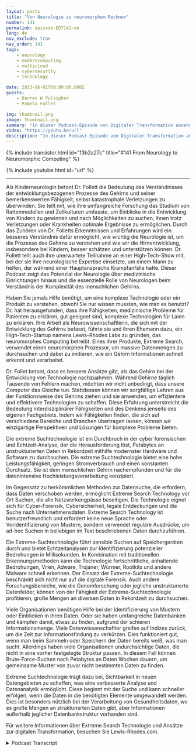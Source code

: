 ```yaml
---
layout: posts
title: "Von Neurologie zu neuromorphem Rechnen"
number: 141
permalink: episode-EDT141-de
lang: de
nav_exclude: true
nav_order: 141
tags:
    - neurology
    - moderncomputing
    - multicloud
    - cybersecurity
    - technology

date: 2023-06-01T00:00:00.000Z
guests:
    - Darren W Pulsipher
    - Pamela Follet

img: thumbnail.png
image: thumbnail.png
summary: "In dieser Podcast-Episode von Digitaler Transformation annehmen teilt Dr. Pamela Follett, eine Neurologin und Mitbegründerin von Lewis Rhodes Labs, ihren Hintergrund und ihre Expertise auf dem Gebiet der Neurologie, insbesondere in Bezug auf Forschung zum sich entwickelnden Gehirn im frühen Kindesalter."
video: "https://youtu.be/url"
description: "In dieser Podcast-Episode von Digitaler Transformation annehmen teilt Dr. Pamela Follett, eine Neurologin und Mitbegründerin von Lewis Rhodes Labs, ihren Hintergrund und ihre Expertise auf dem Gebiet der Neurologie, insbesondere in Bezug auf Forschung zum sich entwickelnden Gehirn im frühen Kindesalter."
---
```


<div>
{% include transistor.html id="f3b2a27c" title="#141 From Neurology to Neuromorphic Computing" %}

{% include youtube.html id="url" %}
</div>

---

Als Kinderneurologin betont Dr. Follett die Bedeutung des Verständnisses der entwicklungsbezogenen Prozesse des Gehirns und seiner bemerkenswerten Fähigkeit, selbst katastrophale Verletzungen zu überwinden. Sie teilt mit, wie ihre umfangreiche Forschung das Studium von Rattenmodellen und Zellkulturen umfasste, um Einblicke in die Entwicklung von Kindern zu gewinnen und nach Möglichkeiten zu suchen, ihnen trotz Verletzungen oder Krankheiten optimale Ergebnisse zu ermöglichen. Durch das Zuhören von Dr. Folletts Erkenntnissen und Erfahrungen wird ein besseres Verständnis dafür ermöglicht, wie wichtig die Neurologie ist, um die Prozesse des Gehirns zu verstehen und wie wir die Hirnentwicklung, insbesondere bei Kindern, besser schätzen und unterstützen können. Dr. Follett teilt auch ihre unerwartete Teilnahme an einer High-Tech-Show mit, bei der sie ihre neurologische Expertise einsetzte, um einem Mann zu helfen, der während einer Hauptansprache Krampfanfälle hatte. Dieser Podcast zeigt das Potenzial der Neurologie über medizinische Einrichtungen hinaus und die essenzielle Rolle von Neurologen beim Verständnis der Komplexität des menschlichen Gehirns.

Haben Sie jemals Hilfe benötigt, um eine komplexe Technologie oder ein Produkt zu verstehen, obwohl Sie nur wissen mussten, wie man es benutzt? Dr. hat herausgefunden, dass ihre Fähigkeiten, medizinische Probleme für Patienten zu erklären, gut geeignet sind, komplexe Technologien für Laien zu erklären. Ihre Arbeit als Neurowissenschaftlerin, die sich mit der Entwicklung des Gehirns befasst, führte sie und ihren Ehemann dazu, ein High-Tech-Startup namens Lewis-Rhodes Labs zu gründen, das neuromorphes Computing betreibt. Eines ihrer Produkte, Extreme Search, verwendet einen neuromorphen Prozessor, um massive Datenmengen zu durchsuchen und dabei zu imitieren, wie ein Gehirn Informationen schnell erkennt und verarbeitet.

Dr. Follet betont, dass es bessere Ansätze gibt, als das Gehirn bei der Entwicklung von Technologie nachzuahmen. Während Gehirne täglich Tausende von Fehlern machen, möchten wir nicht unbedingt, dass unsere Computer das Gleiche tun. Stattdessen können wir sorgfältige Lehren aus der Funktionsweise des Gehirns ziehen und sie anwenden, um effizientere und effektivere Technologien zu schaffen. Diese Erfahrung unterstreicht die Bedeutung interdisziplinärer Fähigkeiten und des Denkens jenseits des eigenen Fachgebiets. Indem wir Fähigkeiten finden, die sich auf verschiedene Bereiche und Branchen übertragen lassen, können wir einzigartige Perspektiven und Lösungen für komplexe Probleme bieten.

Die extreme Suchtechnologie ist ein Durchbruch in der cyber forensischen und Echtzeit-Analyse, der die Herausforderung löst, Petabytes an unstrukturierten Daten in Rekordzeit mithilfe modernster Hardware und Software zu durchsuchen. Die extreme Suchtechnologie bietet eine hohe Leistungsfähigkeit, geringen Stromverbrauch und einen konstanten Durchsatz. Sie ist dem menschlichen Gehirn nachempfunden und für die datenintensive Hochleistungsverarbeitung konzipiert.

Im Gegensatz zu herkömmlichen Methoden zur Datensuche, die erfordern, dass Daten verschoben werden, ermöglicht Extreme Search Technology vor Ort Suchen, die alle Netzwerkengpässe beseitigen. Die Technologie eignet sich für Cyber-Forensik, Cybersicherheit, legale Entdeckungen und die Suche nach Unternehmensdaten. Extreme Search Technology ist benutzerfreundlich und erfordert keine neue Sprache oder Voridentifizierung von Mustern, sondern verwendet reguläre Ausdrücke, um ad-hoc Suchen in beliebigen im Text beschriebenen Daten durchzuführen.

Die Extreme-Suchtechnologie führt sensible Suchen auf Speichergeräten durch und bietet Echtzeitanalysen zur Identifizierung potenzieller Bedrohungen in Millisekunden. In Kombination mit traditionellen Erkennungsmethoden kann die Technologie fortschrittliche, anhaltende Bedrohungen, Viren, Adware, Trojaner, Würmer, Rootkits und andere Malware schnell erkennen. Der Einsatz der Extreme-Suchtechnologie beschränkt sich nicht nur auf die digitale Forensik. Auch andere Forschungsbereiche, wie die Genomforschung oder jegliche unstrukturierte Datenfelder, können von der Fähigkeit der Extreme-Suchtechnologie profitieren, große Mengen an diversen Daten in Rekordzeit zu durchsuchen.

Viele Organisationen benötigen Hilfe bei der Identifizierung von Mustern oder Einblicken in ihren Daten. Oder sie haben umfangreiche Datenbanken und kämpfen damit, etwas zu finden, aufgrund der schieren Informationsmenge. Viele Datenwissenschaftler greifen auf Indizes zurück, um die Zeit zur Informationsfindung zu verkürzen. Dies funktioniert gut, wenn man beim Sammeln oder Speichern der Daten bereits weiß, was man sucht. Allerdings haben viele Organisationen undurchsichtige Daten, die nicht in eine vorher festgelegte Struktur passen. In diesem Fall können Brute-Force-Suchen nach Petabytes an Daten Wochen dauern, um gemeinsame Muster von zuvor nicht bestimmten Daten zu finden.

Extreme Suchtechnologie trägt dazu bei, Sichtbarkeit in neuen Datengebieten zu schaffen, was eine verbesserte Analyse und Datenanalytik ermöglicht. Diese beginnt mit der Suche und kann schneller erfolgen, wenn die Daten in die benötigten Elemente umgewandelt werden. Dies ist besonders nützlich bei der Verarbeitung von Gesundheitsdaten, wo es große Mengen an strukturierten Daten gibt, aber Informationen außerhalb jeglicher Datenbankstruktur vorhanden sind.

Für weitere Informationen über Extreme Search Technologie und Ansätze zur digitalen Transformation, besuchen Sie Lewis-Rhodes.com.



<details>
<summary> Podcast Transcript </summary>

<p></p>

</details>
